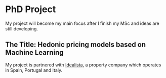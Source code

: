 # PhD Project
My project will become my main focus after I finish my MSc and ideas are still developing.
## The Title: Hedonic pricing models based on Machine Learning
My project is partnered with [Idealista](https://www.idealista.com/en/), a property company which operates in Spain, Portugal and Italy.
 

